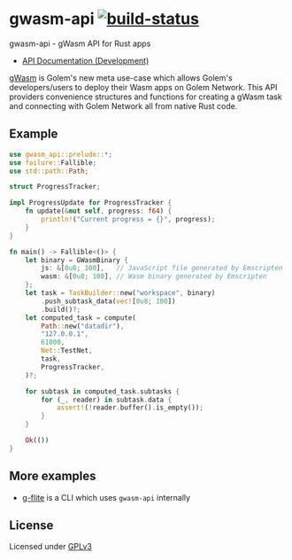 # gwasm-api [![build-status]][build-link]

[build-status]: https://github.com/golemfactory/gwasm-rust-api/workflows/Continuous%20Integration/badge.svg
[build-link]: https://github.com/golemfactory/gwasm-rust-api/actions

gwasm-api - gWasm API for Rust apps
* [API Documentation (Development)](https://golemfactory.github.io/gwasm-rust-api/gwasm_api/index.html)

[gWasm](https://docs.golem.network/#/Products/Brass-Beta/gWASM) is Golem's new
meta use-case which allows Golem's developers/users to deploy their Wasm apps
on Golem Network. This API providers convenience structures and functions for
creating a gWasm task and connecting with Golem Network all from native Rust code.

## Example

```rust
use gwasm_api::prelude::*;
use failure::Fallible;
use std::path::Path;

struct ProgressTracker;

impl ProgressUpdate for ProgressTracker {
    fn update(&mut self, progress: f64) {
        println!("Current progress = {}", progress);
    }
}

fn main() -> Fallible<()> {
    let binary = GWasmBinary {
        js: &[0u8; 100],   // JavaScript file generated by Emscripten
        wasm: &[0u8; 100], // Wasm binary generated by Emscripten
    };
    let task = TaskBuilder::new("workspace", binary)
        .push_subtask_data(vec![0u8; 100])
        .build()?;
    let computed_task = compute(
        Path::new("datadir"),
        "127.0.0.1",
        61000,
        Net::TestNet,
        task,
        ProgressTracker,
    )?;

    for subtask in computed_task.subtasks {
        for (_, reader) in subtask.data {
            assert!(!reader.buffer().is_empty());
        }
    }

    Ok(())
}
```

## More examples
* [g-flite](https://github.com/golemfactory/g-flite) is a CLI which uses `gwasm-api`
  internally

## License
Licensed under [GPLv3](LICENSE)
